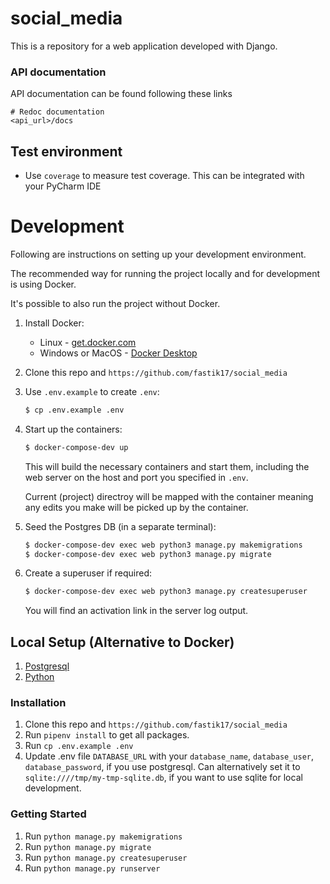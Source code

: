 # social_media

This is a repository for a web application developed with Django.

### API documentation

API documentation can be found following these links

```shell script
# Redoc documentation
<api_url>/docs
```

## Test environment

* Use `coverage` to measure test coverage. This can be integrated with your PyCharm IDE

# Development

Following are instructions on setting up your development environment.

The recommended way for running the project locally and for development is using Docker.

It's possible to also run the project without Docker.

1. Install Docker:
   - Linux - [get.docker.com](https://get.docker.com/)
   - Windows or MacOS - [Docker Desktop](https://www.docker.com/products/docker-desktop)
1. Clone this repo and `https://github.com/fastik17/social_media`

1. Use `.env.example` to create `.env`:
   ```sh
   $ cp .env.example .env
   ```
1. Start up the containers:

   ```sh
   $ docker-compose-dev up
   ```
  
   This will build the necessary containers and start them, including the web server on the host and port you specified in `.env`.

   Current (project) directroy will be mapped with the container meaning any edits you make will be picked up by the container.

1. Seed the Postgres DB (in a separate terminal):
   ```sh
   $ docker-compose-dev exec web python3 manage.py makemigrations
   $ docker-compose-dev exec web python3 manage.py migrate
   ```
1. Create a superuser if required:
   ```sh
   $ docker-compose-dev exec web python3 manage.py createsuperuser
   ```
   You will find an activation link in the server log output.
   

## Local Setup (Alternative to Docker)

1. [Postgresql](https://www.postgresql.org/download/)
2. [Python](https://www.python.org/downloads/release/python-385/)

### Installation


1. Clone this repo and `https://github.com/fastik17/social_media`
2. Run `pipenv install` to get all packages.
3. Run `cp .env.example .env`
4. Update .env file `DATABASE_URL` with your `database_name`, `database_user`, `database_password`, if you use postgresql.
   Can alternatively set it to `sqlite:////tmp/my-tmp-sqlite.db`, if you want to use sqlite for local development.

### Getting Started

1. Run `python manage.py makemigrations`
2. Run `python manage.py migrate`
3. Run `python manage.py createsuperuser`
4. Run `python manage.py runserver`
